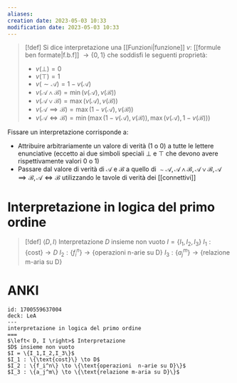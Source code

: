 ```yaml
---
aliases: 
creation date: 2023-05-03 10:33
modification date: 2023-05-03 10:33
---
```


>[!def]
>Si dice interpretazione una [[Funzioni|funzione]] $v$: [[formule ben formate|f.b.f]] $\to \{ 0,1 \}$ che soddisfi le seguenti proprietà:
> - $v(\perp) = 0$
> - $v(\top) = 1$
> - $v(\sim \mathcal{A}) = 1 - v(\mathcal{A})$
> - $v(\mathcal{A \land B}) = \min(v(\mathcal{A}),v(\mathcal{B}))$
> - $v(\mathcal{A \lor B}) = \max(v(\mathcal{A}), v(\mathcal{B}))$
> - $v(\mathcal{A \implies B}) = \max(1 - v(\mathcal{A}), v(\mathcal{B}))$
> - $v(\mathcal{A \iff B}) = \min(\max(1 - v(\mathcal{A}), v(\mathcal{B})), \max(v(\mathcal{A}), 1 - v(\mathcal{B})))$

Fissare un interpretazione corrisponde a:
- Attribuire arbitrariamente un valore di verità ($1$ o $0$) a tutte le lettere enunciative (eccetto ai due simboli speciali $\perp$ e $\top$ che devono avere rispettivamente valori $0$ o $1$)
- Passare dal valore di verità di $\mathcal{A}$ e $\mathcal{B}$ a quello di $\sim \mathcal{A}, \mathcal{A \land B}, \mathcal{A \lor B}, \mathcal{ A \implies B}, \mathcal{A \iff B}$ utilizzando le tavole di verità dei [[connettivi]]

# Interpretazione in logica del primo ordine
>[!def]
>$\left< D, I \right>$ Interpretazione
>$D$ insieme non vuoto
>$I = \{I_1,I_2,I_3\}$
>$I_1 : \{\text{cost}\} \to D$
>$I_2 : \{f_i^n\} \to \{\text{operazioni  n-arie su D}\}$
>$I_3 : \{a_j^m\} \to \{\text{relazione m-aria su D}\}$

# ANKI

```anki
id: 1700559637004
deck: LeA
---
interpretazione in logica del primo ordine
===
$\left< D, I \right>$ Interpretazione
$D$ insieme non vuoto
$I = \{I_1,I_2,I_3\}$
$I_1 : \{\text{cost}\} \to D$
$I_2 : \{f_i^n\} \to \{\text{operazioni  n-arie su D}\}$
$I_3 : \{a_j^m\} \to \{\text{relazione m-aria su D}\}$
```
